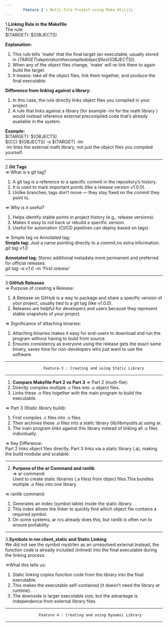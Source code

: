 ```yaml
---
        Feature 2 : Multi-file Project using Make Utility
---
```


1.**Linking Rule in the Makefile**  
The rule:  
        $(TARGET): $(OBJECTS)  

**Explanation:**  
1. This rule tells 'make' that the final target (an executable, usually stored in $(TARGET) depends on the compiled object files ($(OBJECTS)).  
2. When any of the object files change, 'make' will re-link them to again build the target.  
3. It means: take all the object files, link them together, and produce the final executable.  

**Difference from linking against a library:**   
1. In this case, the rule directly links object files you compiled in your project.  
2. A rule that links against a library (for example -lm for the math library ) would instead reference external precompiled code that’s already available in the system.  

**Example:**  
$(TARGET): $(OBJECTS)  
    $(CC) $(OBJECTS) -o $(TARGET) -lm  
-lm links the external math library, not just the object files you compiled yourself.  

----

2.**Git Tags**  
=> What is a git tag?  
1. A git tag is a reference to a specific commit in the repository’s history.  
2. It is used to mark important points (like a release version v1.0.0).  
3. Unlike branches, tags don’t move — they stay fixed on the commit they point to.  

=> Why is it useful?  
1. Helps identify stable points in project history (e.g., release versions).  
2. Makes it easy to roll back or rebuild a specific version.  
3. Useful for automation (CI/CD pipelines can deploy based on tags).  

=> Simple tag vs Annotated tag:  
**Simple tag:** Just a name pointing directly to a commit,no extra information.  
*git tag v1.0*  

**Annotated tag:** Stores additional metadata  more permanent and preferred for official releases.  
*git tag -a v1.0 -m 'First release'*

---

3.**GitHub Releases**    
=> Purpose of creating a Release:  
1. A Release on GitHub is a way to package and share a specific version of your project, usually tied to a git tag (like v1.0.0).  
2. Releases are helpful for developers and users because they represent stable snapshots of your project.  


=> Significance of attaching binaries:  
1. Attaching binaries makes it easy for end-users to download and run the program without having to build from source.  
2. Ensures consistency as everyone using the release gets the exact same binary, saves time for non-developers who just want to use the software.  
---
                     Feature-3 : Creating and using Static Library                
---
1. **Compare Makefile Part 2 vs Part 3**
=> Part 2 (multi-file):
1. Directly compiles multiple .c files into .o object files.
2. Links these .o files together with the main program to build the executable.

=> Part 3 (Static library build):  
1. First compiles .c files into .o files.
2. Then archives these .o files into a static library (lib/libmyutils.a) using ar.
3. The main program links against this library instead of linking all .o files individually.

=> Key Difference:  
Part 2 links object files directly.
Part 3 links via a static library (.a), making the build modular and scalable.

---
2. **Purpose of the ar Command and ranlib**   
=> ar command:  
Used to create static libraries (.a files) from object files.This bundles multiple .o files into one library.  
 
=> ranlib command:  
1. Generates an index (symbol table) inside the static library.
2. This index allows the linker to quickly find which object file contains a required symbol.
3. On some systems, ar rcs already does this, but ranlib is often run to ensure portability.

---
3.**Symbols in nm client_static and Static Linking**  
We did not see the symbol mystrlen as an unresolved external.Instead, the function code is already included (inlined) into the final executable during the linking process.

=>What this tells us:   
1. Static linking copies function code from the library into the final executable. 
2. This makes the executable self-contained (it doesn’t need the library at runtime).
3. The downside is larger executable size, but the advantage is independence from external library files.

---
                   Feature 4 : Creating and using Dynamic Library
---








